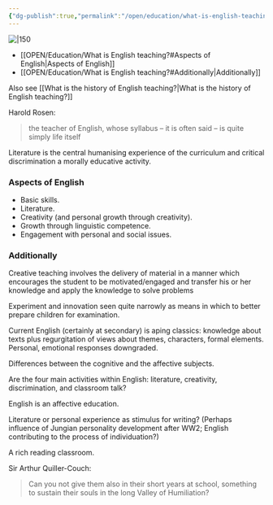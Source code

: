 ```yaml
---
{"dg-publish":true,"permalink":"/open/education/what-is-english-teaching/"}
---
```


![|150](https://www.garyhollingsbee.com/images/dg1seed.png)

- [[OPEN/Education/What is English teaching?#Aspects of English\|Aspects of English]]
- [[OPEN/Education/What is English teaching?#Additionally\|Additionally]]

Also see [[What is the history of English teaching?\|What is the history of English teaching?]]

Harold Rosen:

> the teacher of English, whose syllabus – it is often said – is quite simply life  itself


Literature is the central humanising experience of the curriculum and critical discrimination a morally educative activity.

### Aspects of English
- Basic skills.
- Literature.
- Creativity (and personal growth through creativity).
- Growth through linguistic competence.
- Engagement with personal and social issues.
  
### Additionally
  
  Creative teaching involves the delivery of material in a manner which encourages the student to be motivated/engaged and transfer his or her knowledge and apply the knowledge to solve problems 
  
  Experiment and innovation seen quite narrowly as means in which to better prepare children for examination.
  
  Current English (certainly at secondary) is aping classics: knowledge about texts plus regurgitation of views about themes, characters, formal elements. Personal, emotional responses downgraded.
  
  Differences between the cognitive and the affective subjects.
  
  Are the four main activities within English: literature, creativity, discrimination, and classroom talk?
  
  English is an affective education.
  
  Literature or personal experience as stimulus for writing? (Perhaps influence of Jungian personality development after WW2; English contributing to the process of individuation?)
  
  A rich reading classroom.
  
  Sir Arthur Quiller-Couch: 
  
  > Can you not give them also in their short years at school, something to sustain their souls in the long Valley of Humiliation?




